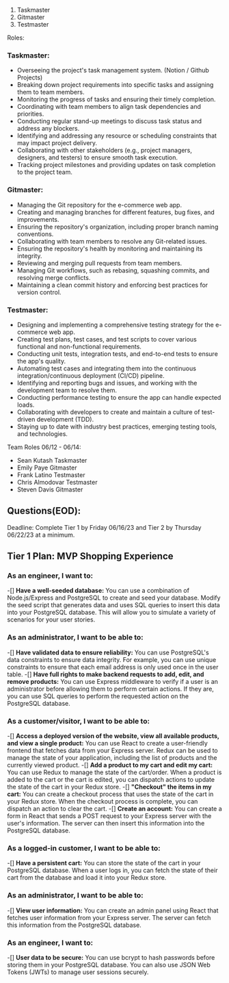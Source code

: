 1. Taskmaster
2. Gitmaster
3. Testmaster

Roles:
### Taskmaster:
- Overseeing the project's task management system. (Notion / Github Projects)
- Breaking down project requirements into specific tasks and assigning them to team members.
- Monitoring the progress of tasks and ensuring their timely completion.
- Coordinating with team members to align task dependencies and priorities.
- Conducting regular stand-up meetings to discuss task status and address any blockers.
- Identifying and addressing any resource or scheduling constraints that may impact project delivery.
- Collaborating with other stakeholders (e.g., project managers, designers, and testers) to ensure smooth task execution.
- Tracking project milestones and providing updates on task completion to the project team.

### Gitmaster:
- Managing the Git repository for the e-commerce web app.
- Creating and managing branches for different features, bug fixes, and improvements.
- Ensuring the repository's organization, including proper branch naming conventions.
- Collaborating with team members to resolve any Git-related issues.
- Ensuring the repository's health by monitoring and maintaining its integrity.
- Reviewing and merging pull requests from team members.
- Managing Git workflows, such as rebasing, squashing commits, and resolving merge conflicts.
- Maintaining a clean commit history and enforcing best practices for version control.

### Testmaster:
- Designing and implementing a comprehensive testing strategy for the e-commerce web app.
- Creating test plans, test cases, and test scripts to cover various functional and non-functional requirements.
- Conducting unit tests, integration tests, and end-to-end tests to ensure the app's quality.
- Automating test cases and integrating them into the continuous integration/continuous deployment (CI/CD) pipeline.
- Identifying and reporting bugs and issues, and working with the development team to resolve them.
- Conducting performance testing to ensure the app can handle expected loads.
- Collaborating with developers to create and maintain a culture of test-driven development (TDD).
- Staying up to date with industry best practices, emerging testing tools, and technologies.

Team Roles 06/12 - 06/14:

- Sean Kutash Taskmaster
- Emily Paye Gitmaster
- Frank Latino Testmaster
- Chris Almodovar Testmaster
- Steven Davis Gitmaster

Questions(EOD):
-

Deadline: Complete Tier 1 by Friday 06/16/23 and Tier 2 by Thursday 06/22/23 at a minimum.

## Tier 1 Plan: MVP Shopping Experience

### As an engineer, I want to:

-[] **Have a well-seeded database:** You can use a combination of Node.js/Express and PostgreSQL to create and seed your database. Modify the seed script that generates data and uses SQL queries to insert this data into your PostgreSQL database. This will allow you to simulate a variety of scenarios for your user stories.

### As an administrator, I want to be able to:

-[] **Have validated data to ensure reliability:** You can use PostgreSQL's data constraints to ensure data integrity. For example, you can use unique constraints to ensure that each email address is only used once in the user table.
-[] **Have full rights to make backend requests to add, edit, and remove products:** You can use Express middleware to verify if a user is an administrator before allowing them to perform certain actions. If they are, you can use SQL queries to perform the requested action on the PostgreSQL database.

### As a customer/visitor, I want to be able to:

-[] **Access a deployed version of the website, view all available products, and view a single product:** You can use React to create a user-friendly frontend that fetches data from your Express server. Redux can be used to manage the state of your application, including the list of products and the currently viewed product.
-[] **Add a product to my cart and edit my cart:** You can use Redux to manage the state of the cart/order. When a product is added to the cart or the cart is edited, you can dispatch actions to update the state of the cart in your Redux store.
-[] **"Checkout" the items in my cart:** You can create a checkout process that uses the state of the cart in your Redux store. When the checkout process is complete, you can dispatch an action to clear the cart.
-[] **Create an account:** You can create a form in React that sends a POST request to your Express server with the user's information. The server can then insert this information into the PostgreSQL database.

### As a logged-in customer, I want to be able to:

-[] **Have a persistent cart:** You can store the state of the cart in your PostgreSQL database. When a user logs in, you can fetch the state of their cart from the database and load it into your Redux store.

### As an administrator, I want to be able to:

-[] **View user information:** You can create an admin panel using React that fetches user information from your Express server. The server can fetch this information from the PostgreSQL database.

### As an engineer, I want to:

-[] **User data to be secure:** You can use bcrypt to hash passwords before storing them in your PostgreSQL database. You can also use JSON Web Tokens (JWTs) to manage user sessions securely.
